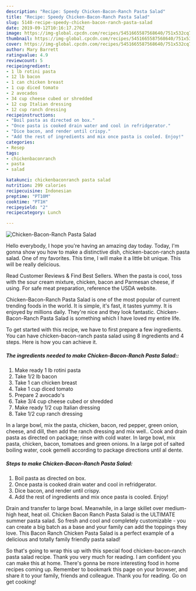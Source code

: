 ```yaml
---
description: "Recipe: Speedy Chicken-Bacon-Ranch Pasta Salad"
title: "Recipe: Speedy Chicken-Bacon-Ranch Pasta Salad"
slug: 5148-recipe-speedy-chicken-bacon-ranch-pasta-salad
date: 2019-09-12T10:16:17.276Z
image: https://img-global.cpcdn.com/recipes/5451665587568640/751x532cq70/chicken-bacon-ranch-pasta-salad-recipe-main-photo.jpg
thumbnail: https://img-global.cpcdn.com/recipes/5451665587568640/751x532cq70/chicken-bacon-ranch-pasta-salad-recipe-main-photo.jpg
cover: https://img-global.cpcdn.com/recipes/5451665587568640/751x532cq70/chicken-bacon-ranch-pasta-salad-recipe-main-photo.jpg
author: Mary Barrett
ratingvalue: 4.9
reviewcount: 5
recipeingredient:
- 1 lb rotini pasta
- 12 lb bacon
- 1 can chicken breast
- 1 cup diced tomato
- 2 avocados
- 34 cup cheese cubed or shredded
- 12 cup Italian dressing
- 12 cup ranch dressing
recipeinstructions:
- "Boil pasta as directed on box."
- "Once pasta is cooked drain water and cool in refridgerator."
- "Dice bacon, and render until crispy."
- "Add the rest of ingredients and mix once pasta is cooled. Enjoy!"
categories:
- Resep
tags:
- chickenbaconranch
- pasta
- salad

katakunci: chickenbaconranch pasta salad
nutrition: 299 calories
recipecuisine: Indonesian
preptime: "PT10M"
cooktime: "PT1H"
recipeyield: "2"
recipecategory: Lunch

---
```



![Chicken-Bacon-Ranch Pasta Salad](https://img-global.cpcdn.com/recipes/5451665587568640/751x532cq70/chicken-bacon-ranch-pasta-salad-recipe-main-photo.jpg)

Hello everybody, I hope you're having an amazing day today. Today, I'm gonna show you how to make a distinctive dish, chicken-bacon-ranch pasta salad. One of my favorites. This time, I will make it a little bit unique. This will be really delicious.

Read Customer Reviews &amp; Find Best Sellers. When the pasta is cool, toss with the sour cream mixture, chicken, bacon and Parmesan cheese, if using. For safe meat preparation, reference the USDA website.

Chicken-Bacon-Ranch Pasta Salad is one of the most popular of current trending foods in the world. It is simple, it's fast, it tastes yummy. It is enjoyed by millions daily. They're nice and they look fantastic. Chicken-Bacon-Ranch Pasta Salad is something which I have loved my entire life.


To get started with this recipe, we have to first prepare a few ingredients. You can have chicken-bacon-ranch pasta salad using 8 ingredients and 4 steps. Here is how you can achieve it.

##### The ingredients needed to make Chicken-Bacon-Ranch Pasta Salad::

1. Make ready 1 lb rotini pasta
1. Take 1/2 lb bacon
1. Take 1 can chicken breast
1. Take 1 cup diced tomato
1. Prepare 2 avocado&#39;s
1. Take 3/4 cup cheese cubed or shredded
1. Make ready 1/2 cup Italian dressing
1. Take 1/2 cup ranch dressing


In a large bowl, mix the pasta, chicken, bacon, red pepper, green onion, cheese, and dill, then add the ranch dressing and mix well.. Cook and drain pasta as directed on package; rinse with cold water. In large bowl, mix pasta, chicken, bacon, tomatoes and green onions. In a large pot of salted boiling water, cook gemelli according to package directions until al dente. 

##### Steps to make Chicken-Bacon-Ranch Pasta Salad:

1. Boil pasta as directed on box.
1. Once pasta is cooked drain water and cool in refridgerator.
1. Dice bacon, and render until crispy.
1. Add the rest of ingredients and mix once pasta is cooled. Enjoy!


Drain and transfer to large bowl. Meanwhile, in a large skillet over medium-high heat, heat oil. Chicken Bacon Ranch Pasta Salad is the ULTIMATE summer pasta salad. So fresh and cool and completely customizable - you can create a big batch as a base and your family can add the toppings they love. This Bacon Ranch Chicken Pasta Salad is a perfect example of a delicious and totally family friendly pasta salad! 

So that's going to wrap this up with this special food chicken-bacon-ranch pasta salad recipe. Thank you very much for reading. I am confident you can make this at home. There's gonna be more interesting food in home recipes coming up. Remember to bookmark this page on your browser, and share it to your family, friends and colleague. Thank you for reading. Go on get cooking!

